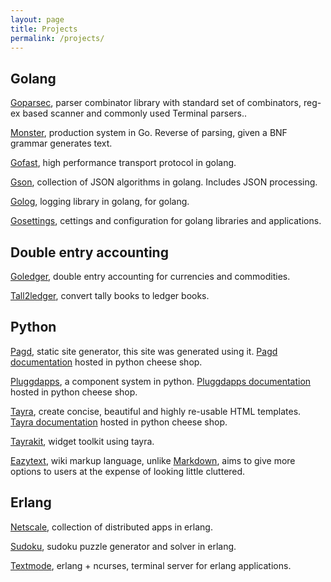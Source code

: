 ```yaml
---
layout: page
title: Projects
permalink: /projects/
---
```


Golang
------

[Goparsec][goparsec-link], parser combinator library with standard set of
combinators, reg-ex based scanner and commonly used Terminal parsers..

[Monster][monster-link], production system in Go. Reverse of parsing,
given a BNF grammar generates text.

[Gofast][gofast-link], high performance transport protocol in golang.

[Gson][gson-link], collection of JSON algorithms in golang.
Includes JSON processing.

[Golog][golog-link], logging library in golang, for golang.

[Gosettings][gosettings-link], cettings and configuration for golang
libraries and applications.


Double entry accounting
-----------------------

[Goledger][goledger-link], double entry accounting for currencies and
commodities.

[Tall2ledger][tall2ledger-link], convert tally books to ledger books.

Python
------

[Pagd][pagd-link], static site generator, this site was generated using
it. [Pagd documentation][pagd-doc-link] hosted in python cheese shop.

[Pluggdapps][pluggdapps-link], a component system in python.
[Pluggdapps documentation][pluggdapps-doc-link] hosted in python cheese shop.

[Tayra][tayra-link], create concise, beautiful and highly re-usable HTML
templates. [Tayra documentation][tayra-doc-link] hosted in python cheese shop.

[Tayrakit][tayrakit-link], widget toolkit using tayra.

[Eazytext][eazytext-link], wiki markup language, unlike
[Markdown][markdown-link], aims to give more options
to users at the expense of looking little cluttered.

Erlang
------

[Netscale][netscale-link], collection of distributed apps in erlang.

[Sudoku][sudoku-link], sudoku puzzle generator and solver in erlang.

[Textmode][textmode-link], erlang + ncurses, terminal server for erlang
applications.


[goparsec-link]: http://github.com/prataprc/goparsec
[monster-link]: http://github.com/prataprc/monster
[gofast-link]: http://github.com/prataprc/gofast
[gson-link]: http://github.com/bnclabs/gson
[golog-link]: http://github.com/bnclabs/gofast
[gosettings-link]: http://github.com/bnclabs/gosettings

[goledger-link]: http://github.com/tn47/goledger
[tall2ledger-link]: http://github.com/tn47/tall2ledger

[pluggdapps-link]: http://github.com/pluggdapps/pluggdapps
[tayra-link]: http://github.com/pluggdapps/tayra
[tayrakit-link]: http://github.com/pluggdapps/tayrakit
[pagd-link]: http://github.com/pluggdapps/pagd
[eazytext-link]: http://github.com/pluggdapps/eazytext

[sudoku-link]: http://github.com/prataprc/sudoku
[textmode-link]: http://github.com/prataprc/textmode
[netscale-link]: http://github.com/prataprc/netscale

[pluggdapps-doc-link]: http://pythonhosted.org/pluggdapps
[tayra-doc-link]: http://pythonhosted.org/tayra
[pagd-doc-link]: http://pythonhosted.org/pagd

[markdown-link]: https://en.wikipedia.org/wiki/Markdown
